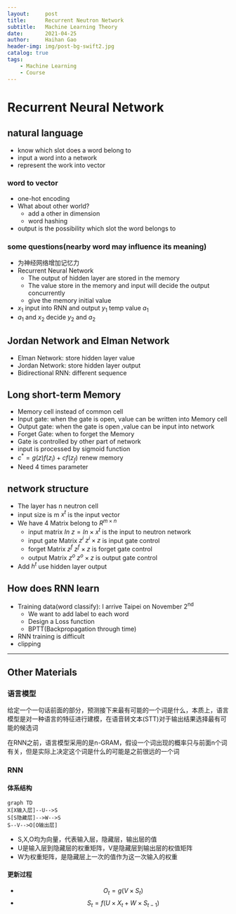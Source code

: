 ```yaml
---
layout:     post
title:      Recurrent Neutron Network
subtitle:   Machine Learning Theory
date:       2021-04-25
author:     Haihan Gao
header-img: img/post-bg-swift2.jpg
catalog: true
tags:
    - Machine Learning
    - Course
---
```

# Recurrent Neural Network

## natural language

* know which slot does a word belong to
* input a word into a network
* represent the work into vector

### word to vector

* one-hot encoding
* What about other world?
  * add a other in dimension
  * word hashing
* output is the possibility which slot the word belongs to

### some questions(nearby word may influence its meaning)

* 为神经网络增加记忆力
* Recurrent Neural Network
  * The output of hidden layer are stored in the memory
  * The value store in the memory and input will decide the output concurrently
  * give the memory initial value
* $x_1$ input into RNN and output $y_1$ temp value $a_1$
* $a_1$ and $x_2$ decide $y_2$ and $a_2$

## Jordan Network and Elman Network

* Elman Network: store hidden layer value
* Jordan Network: store hidden layer output
* Bidirectional RNN: different sequence

## Long short-term Memory

* Memory cell instead of common cell
* Input gate: when the gate is open, value can be written into Memory cell
* Output gate: when the gate is open ,value can be input into network
* Forget Gate: when to forget the Memory
* Gate is controlled by other part of network
* input is processed by sigmoid function
* $c^*=g(z)f(z_i)+cf(z_f)$ renew memory
* Need 4 times parameter

## network structure

* The layer has n neutron cell
* input size is m $x^t$ is the input vector
* We have 4 Matrix belong to $R^{m\times n}$
  * input matrix $In$ $z=In\times x^t$ is the input to neutron network
  * input gate Matrix $z^i$ $z^i\times z$ is input gate control
  * forget Matrix $z^f$ $z^f\times z$ is forget gate control
  * output Matrix $z^o$ $z^o\times z$ is output gate control 
* Add $h^t$ use hidden layer output

## How does RNN learn

* Training data(word classify): I arrive Taipei on November 2<sup>nd</sup>
  * We want to add label to each word
  * Design a Loss function
  * BPTT(Backpropagation through time)
* RNN training is difficult
* clipping 

___

## Other Materials

### 语言模型

给定一个一句话前面的部分，预测接下来最有可能的一个词是什么，本质上，语言模型是对一种语言的特征进行建模，在语音转文本(STT)对于输出结果选择最有可能的候选词

在RNN之前，语言模型采用的是n-GRAM，假设一个词出现的概率只与前面n个词有关，但是实际上决定这个词是什么的可能是之前很远的一个词

### RNN

#### 体系结构

```mermaid
graph TD
X[X输入层]--U-->S
S[S隐藏层]-->W-->S
S--V-->O[O输出层]
```

* S,X,O均为向量，代表输入层，隐藏层，输出层的值
* U是输入层到隐藏层的权重矩阵，V是隐藏层到输出层的权值矩阵
* W为权重矩阵，是隐藏层上一次的值作为这一次输入的权重

#### 更新过程

* $$O_t=g(V\times S_t)$$
* $$S_t=f(U\times X_t+W\times S_{t-1})$$

